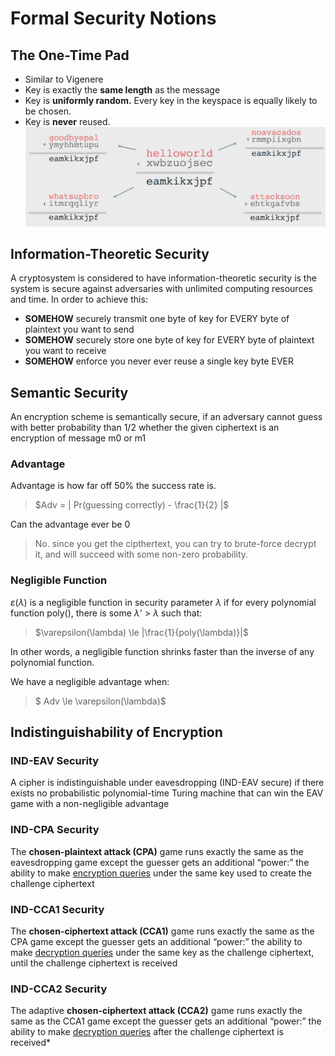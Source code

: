# Formal Security Notions

## The One-Time Pad

- Similar to Vigenere
- Key is exactly the **same length** as the message
- Key is **uniformly random.** Every key in the keyspace is equally likely to be chosen.
- Key is **never** reused.
![Alt text](<../Images/Infomation Security/one-time.png>)

## Information-Theoretic Security
A cryptosystem is considered to have information-theoretic security is the system is secure against adversaries with unlimited computing resources and time. In order to achieve this:
- **SOMEHOW** securely transmit one byte of key for EVERY byte of plaintext you want to send
- **SOMEHOW** securely store one byte of key for EVERY byte of plaintext you want to receive
- **SOMEHOW** enforce you never ever reuse a single key byte EVER

## Semantic Security
An encryption scheme is semantically secure, if an adversary cannot guess with better probability than 1/2 whether the given ciphertext is an encryption of message m0 or m1

### Advantage
Advantage is how far off 50% the success rate is.

>$Adv = | Pr(guessing correctly) - \frac{1}{2} |$

Can the advantage ever be 0
> No. since you get the cipthertext, you can try to brute-force decrypt it, and will succeed with some non-zero probability.

### Negligible Function
$\varepsilon$($\lambda$) is a negligible function in security parameter $\lambda$
if for every polynomial function poly(), there is some $\lambda$' > $\lambda$ such that:
>$\varepsilon(\lambda) \le |\frac{1}{poly(\lambda)}|$

In other words, a negligible function shrinks faster than the inverse of any polynomial function.

We have a negligible advantage when:
>$ Adv \le \varepsilon(\lambda)$

## Indistinguishability of Encryption
### IND-EAV Security
A cipher is indistinguishable under eavesdropping (IND-EAV secure)
if there exists no probabilistic polynomial-time Turing machine that
can win the EAV game with a non-negligible advantage

### IND-CPA Security
The **chosen-plaintext attack (CPA)** game runs exactly the same
as the eavesdropping game except the guesser gets an
additional “power:” the ability to make <ins>encryption queries</ins> under
the same key used to create the challenge ciphertext

### IND-CCA1 Security
The **chosen-ciphertext attack (CCA1)** game runs exactly the
same as the CPA game except the guesser gets an additional
“power:” the ability to make <ins>decryption queries</ins> under the same
key as the challenge ciphertext, until the challenge ciphertext is
received

### IND-CCA2 Security
The adaptive **chosen-ciphertext attack (CCA2)** game runs
exactly the same as the CCA1 game except the guesser gets an
additional “power:” the ability to make <ins>decryption queries</ins> after
the challenge ciphertext is received*